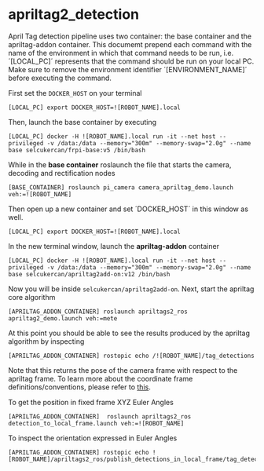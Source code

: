 # apriltag2_detection

April Tag detection pipeline uses two container: the base container and the apriltag-addon container. This documemt prepend each command with the name of the environment in which that command needs to be run, i.e. ´[LOCAL_PC]´ represents that the command should be run on your local PC. Make sure to remove the environment identifier ´[ENVIRONMENT_NAME]´ before executing the command.

First set the `DOCKER_HOST` on your terminal

```shell
[LOCAL_PC] export DOCKER_HOST=![ROBOT_NAME].local
```

Then, launch the base container by executing

```shell
[LOCAL_PC] docker -H ![ROBOT_NAME].local run -it --net host --privileged -v /data:/data --memory="300m" --memory-swap="2.0g" --name base selcukercan/frpi-base:v5 /bin/bash
```

While in the __base container__ roslaunch the file that starts the camera, decoding and rectification nodes

```shell
[BASE_CONTAINER] roslaunch pi_camera camera_apriltag_demo.launch veh:=![ROBOT_NAME]
```

Then open up a new container and set ´DOCKER_HOST´ in this window as well.
```shell
[LOCAL_PC] export DOCKER_HOST=![ROBOT_NAME].local
```

In the new terminal window, launch the __apriltag-addon__ container

```shell
[LOCAL_PC] docker -H ![ROBOT_NAME].local run -it --net host --privileged -v /data:/data --memory="300m" --memory-swap="2.0g" --name base selcukercan/apriltag2add-on:v12 /bin/bash
```

Now you will be inside `selcukercan/apriltag2add-on`. Next, start the apriltag core algorithm

```shell
[APRILTAG_ADDON_CONTAINER] roslaunch apriltags2_ros apriltag2_demo.launch veh:=mete
```

At this point you should be able to see the results produced by the apriltag algorithm by inspecting

```shell
[APRILTAG_ADDON_CONTAINER] rostopic echo /![ROBOT_NAME]/tag_detections
```

Note that this returns the pose of the camera frame with respect to the apriltag frame. To learn more about the coordinate frame definitions/conventions, please refer to [this](https://github.com/selcukercan/apriltag2_detection/blob/master/src/apriltags2_ros/apriltags2_ros/include/apriltags2_ros_post_process/rotation_utils.py).  

To get the position in fixed frame XYZ Euler Angles

```shell
[APRILTAG_ADDON_CONTAINER]  roslaunch apriltags2_ros detection_to_local_frame.launch veh:=![ROBOT_NAME]
```

To inspect the orientation expressed in Euler Angles

```shell
[APRILTAG_ADDON_CONTAINER] rostopic echo ![ROBOT_NAME]/apriltags2_ros/publish_detections_in_local_frame/tag_detections_local_frame
```
